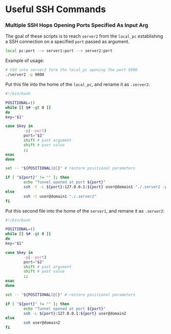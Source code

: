 # Useful SSH Commands

### Multiple SSH Hops Opening Ports Specified As Input Arg

The goal of these scripts is to reach `server2` from the `local_pc` establishing a SSH connection on a specified `port` passed as argument.

```bash
local pc:port --> server1:port --> server2:port
```

Example of usage:
```bash
# SSH into server2 form the local_pc opening the port 9000
./server2 -p 9000
```

Put this file into the home of the `local_pc`, and rename it as `.server2`:
```bash
#!/bin/bash

POSITIONAL=()
while [[ $# -gt 0 ]]
do
key="$1"

case $key in
        -p|--port)
        port="$2"
        shift # past argument
        shift # past value
        ;;
esac
done

set -- "${POSITIONAL[@]}" # restore positional parameters

if [ "${port}" != "" ]; then
        echo "Tunnel opened at port ${port}"
        ssh -t -L ${port}:127.0.0.1:${port} user@domain1 "./.server2 -p ${port}"
else
        ssh -t user@domain1 "./.server2"
fi
```

Put this second file into the home of the `server1`, and remane it as `.server2`:
```bash
#!/bin/bash

POSITIONAL=()
while [[ $# -gt 0 ]]
do
key="$1"

case $key in
        -p|--port)
        port="$2"
        shift # past argument
        shift # past value
        ;;
esac
done

set -- "${POSITIONAL[@]}" # restore positional parameters

if [ "${port}" != "" ]; then
        echo "Tunnel opened at port ${port}"
        ssh -L ${port}:127.0.0.1:${port} user@domain2
else
        ssh user@domain2
fi
```
